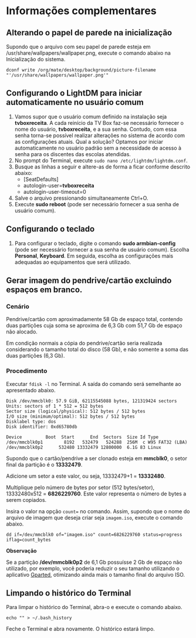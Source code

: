 # Informações complementares

## Alterando o papel de parede na inicialização

Supondo que o arquivo com seu papel de parede esteja em /usr/share/wallpapers/wallpaper.png, execute o comando abaixo na Inicialização do sistema.

`dconf write /org/mate/desktop/background/picture-filename "'/usr/share/wallpapers/wallpaper.png'"`

## Configurando o LightDM para iniciar automaticamente no usuário comum

1. Vamos supor que o usuário comum definido na instalação seja **tvboxreceita**. A cada reinício da TV Box faz-se necessário fornecer o nome do usuário, **tvboxreceita**, e a sua senha. Contudo, com essa senha torna-se possível realizar alterações no sistema de acordo com as configurações atuais. Qual a solução? Optamos por iniciar automaticamente no usuário padrão sem a necessidade de acesso à senha para os discentes das escolas atendidas.
2. No prompt do Terminal, execute `sudo nano /etc/lightdm/lightdm.conf`.
3. Busque as linhas a seguir e altere-as de forma a ficar conforme descrito abaixo:
   - [SeatDefaults]
   - autologin-user=**tvboxreceita**
   - autologin-user-timeout=0
4. Salve o arquivo pressionando simultaneamente Ctrl+O.
5. Execute **sudo reboot** (pode ser necessário fornecer a sua senha de usuário comum).

## Configurando o teclado

1. Para configurar o teclado, digite o comando **sudo armbian-config** (pode ser necessário fornecer a sua senha de usuário comum). Escolha **Personal**, **Keyboard**. Em seguida, escolha as configurações mais adequadas ao equipamentos que será utilizado.

## Gerar imagem do pendrive/cartão excluindo espaços em branco.

### Cenário

Pendrive/cartão com aproximadamente 58 Gb de espaço total, contendo duas partições cuja soma se aproxima de 6,3 Gb com  51,7 Gb de espaço não alocado.

Em condição normais a cópia do pendrive/cartão seria realizada considerando o tamanho total do disco (58 Gb), e não somente a soma das duas partições (6,3 Gb).

### Procedimento

Executar `fdisk -l` no Terminal. A saída do comando será semelhante ao apresentado abaixo.

```
Disk /dev/mmcblk0: 57.9 GiB, 62115545088 bytes, 121319424 sectors
Units: sectors of 1 * 512 = 512 bytes
Sector size (logical/physical): 512 bytes / 512 bytes
I/O size (minimum/optimal): 512 bytes / 512 bytes
Disklabel type: dos
Disk identifier: 0xd65780db

Device         Boot  Start      End  Sectors  Size Id Type
/dev/mmcblk0p1        8192   532479   524288  256M  c W95 FAT32 (LBA)
/dev/mmcblk0p2      532480 13332479 12800000  6.1G 83 Linux
```

Supondo que o cartão/pendrive a ser clonado esteja em **mmcblk0**, o setor final da partição é o **13332479**.

Adicione um setor a este valor, ou seja, 13332479+1 = **13332480**.

Multiplique pelo número de bytes por setor (512 bytes/setor), 13332480x512 = **6826229760**. Este valor representa o número de bytes a serem copiados. 

Insira o valor na opção `count=` no comando. Assim, supondo que o nome do arquivo de imagem que deseja criar seja `imagem.iso`, execute o comando abaixo.

```dd if=/dev/mmcblk0 of="imagem.iso" count=6826229760 status=progress iflag=count_bytes```

**Observação**

Se a partição **/dev/mmcblk0p2** de 6,1 Gb possuísse 2 Gb de espaço não utilizado, por exemplo, você poderia reduzir o seu tamanho utilizando o aplicativo [Gparted](https://gparted.org/), otimizando ainda mais o tamanho final do arquivo ISO.

## Limpando o histórico do Terminal

Para limpar o histórico do Terminal, abra-o e execute o comando abaixo.

`echo "" > ~/.bash_history`

Feche o Terminal e abra novamente. O histórico estará limpo.
